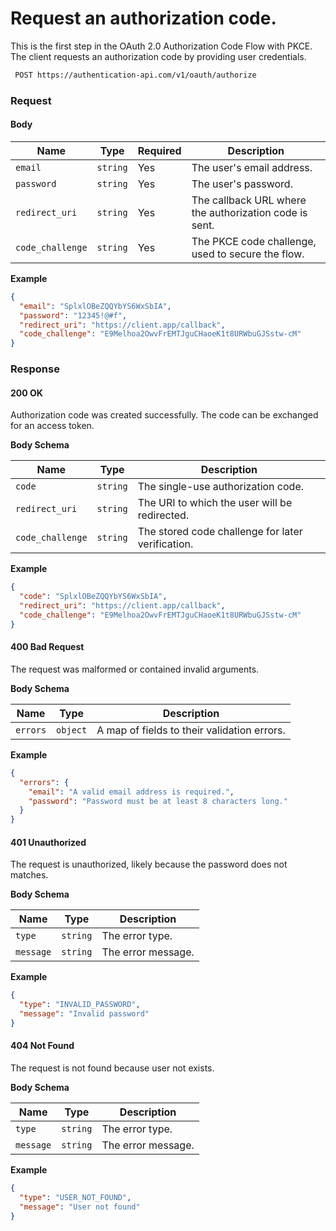 # Request an authorization code.

This is the first step in the OAuth 2.0 Authorization Code Flow with PKCE. The client requests an authorization code by providing user credentials.

```bash
 POST https://authentication-api.com/v1/oauth/authorize
```

### Request

<!-- tabs:start -->

#### **Body**

| Name             | Type     | Required | Description                                            |
| ---------------- | -------- | -------- | ------------------------------------------------------ |
| `email`          | `string` | Yes      | The user's email address.                              |
| `password`       | `string` | Yes      | The user's password.                                   |
| `redirect_uri`   | `string` | Yes      | The callback URL where the authorization code is sent. |
| `code_challenge` | `string` | Yes      | The PKCE code challenge, used to secure the flow.      |

**Example**

```json
{
  "email": "SplxlOBeZQQYbYS6WxSbIA",
  "password": "12345!@#f",
  "redirect_uri": "https://client.app/callback",
  "code_challenge": "E9Melhoa2OwvFrEMTJguCHaoeK1t8URWbuGJSstw-cM"
}
```

<!-- tabs:end -->

### Response

<!-- tabs:start -->

#### **200 OK**

Authorization code was created successfully. The code can be exchanged for an access token.

**Body Schema**

| Name             | Type     | Description                                       |
| ---------------- | -------- | ------------------------------------------------- |
| `code`           | `string` | The single-use authorization code.                |
| `redirect_uri`   | `string` | The URI to which the user will be redirected.     |
| `code_challenge` | `string` | The stored code challenge for later verification. |

**Example**

```json
{
  "code": "SplxlOBeZQQYbYS6WxSbIA",
  "redirect_uri": "https://client.app/callback",
  "code_challenge": "E9Melhoa2OwvFrEMTJguCHaoeK1t8URWbuGJSstw-cM"
}
```

#### **400 Bad Request**

The request was malformed or contained invalid arguments.

**Body Schema**

| Name     | Type     | Description                                 |
| -------- | -------- | ------------------------------------------- |
| `errors` | `object` | A map of fields to their validation errors. |

**Example**

```json
{
  "errors": {
    "email": "A valid email address is required.",
    "password": "Password must be at least 8 characters long."
  }
}
```

#### **401 Unauthorized**

The request is unauthorized, likely because the password does not matches.

**Body Schema**

| Name      | Type     | Description        |
| --------- | -------- | ------------------ |
| `type`    | `string` | The error type.    |
| `message` | `string` | The error message. |

**Example**

```json
{
  "type": "INVALID_PASSWORD",
  "message": "Invalid password"
}
```

#### **404 Not Found**

The request is not found because user not exists.

**Body Schema**

| Name      | Type     | Description        |
| --------- | -------- | ------------------ |
| `type`    | `string` | The error type.    |
| `message` | `string` | The error message. |

**Example**

```json
{
  "type": "USER_NOT_FOUND",
  "message": "User not found"
}
```

<!-- tabs:end -->
